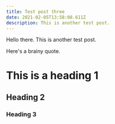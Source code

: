 ```yaml
---
title: Test post three
date: 2021-02-05T13:58:08.611Z
description: This is another test post.
---
```

Hello there. This is another test post.

Here's a brainy quote.

# This is a heading 1

## Heading 2

### Heading 3